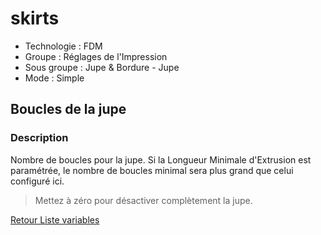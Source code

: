 # skirts

* Technologie : FDM
* Groupe : Réglages de l'Impression
* Sous groupe : Jupe & Bordure - Jupe
* Mode : Simple

## Boucles de la jupe

### Description

Nombre de boucles pour la jupe. Si la Longueur Minimale d'Extrusion est paramétrée, le nombre de boucles minimal sera plus grand que celui configuré ici.

> Mettez à zéro pour désactiver complètement la jupe.

[Retour Liste variables](variable_list.md)